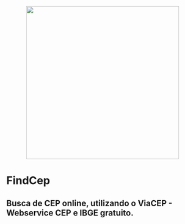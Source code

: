 <p align="center">
  <a href="url"><img src="https://i.ibb.co/Wt45FWP/FINDCEP-logotipo.png" align="center" height="400"></a>
</p>

# FindCep
##
## Busca de CEP online, utilizando o ViaCEP - Webservice CEP e IBGE gratuito.


